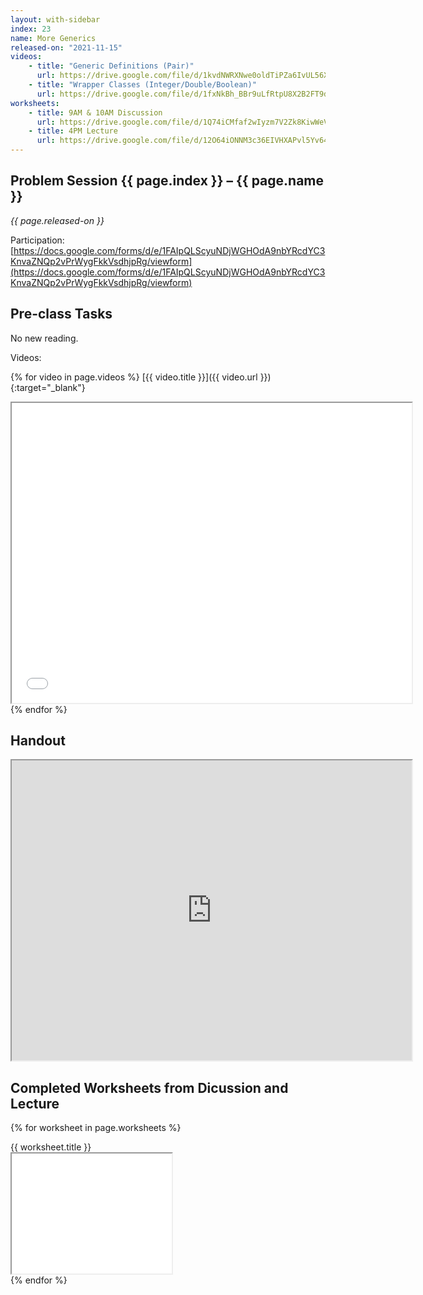```yaml
---
layout: with-sidebar
index: 23
name: More Generics
released-on: "2021-11-15"
videos:
    - title: "Generic Definitions (Pair)"
      url: https://drive.google.com/file/d/1kvdNWRXNwe0oldTiPZa6IvUL56XPUo0X
    - title: "Wrapper Classes (Integer/Double/Boolean)"
      url: https://drive.google.com/file/d/1fxNkBh_BBr9uLfRtpU8X2B2FT9dq9Lne
worksheets:
    - title: 9AM & 10AM Discussion
      url: https://drive.google.com/file/d/1Q74iCMfaf2wIyzm7V2Zk8KiwWeV7pmB-
    - title: 4PM Lecture
      url: https://drive.google.com/file/d/12O64iONNM3c36EIVHXAPvl5Yv64syxKQ
---
```

## Problem Session {{ page.index }} – {{ page.name }}

_{{ page.released-on }}_

Participation: [https://docs.google.com/forms/d/e/1FAIpQLScyuNDjWGHOdA9nbYRcdYC3KnvaZNQp2vPrWygFkkVsdhjpRg/viewform](https://docs.google.com/forms/d/e/1FAIpQLScyuNDjWGHOdA9nbYRcdYC3KnvaZNQp2vPrWygFkkVsdhjpRg/viewform)

## Pre-class Tasks

No new reading.

Videos:

{% for video in page.videos %}
[{{ video.title }}]({{ video.url }}){:target="_blank"}
<iframe src="{{ video.url }}/preview" width="640" height="480" allow="autoplay"></iframe>
{% endfor %}

## Handout
<iframe src="https://drive.google.com/file/d/1br0-2GkZQU-P80gE-pRXx5hItMQt9Nvj/preview" width="640" height="480" allow="autoplay"></iframe>

## Completed Worksheets from Dicussion and Lecture

{% for worksheet in page.worksheets %}
<div class="worksheetBox">
{{ worksheet.title }}
<br>
<iframe src="{{ worksheet.url }}/preview" width="256" height="192" allow="autoplay"></iframe>
</div>
{% endfor %}
